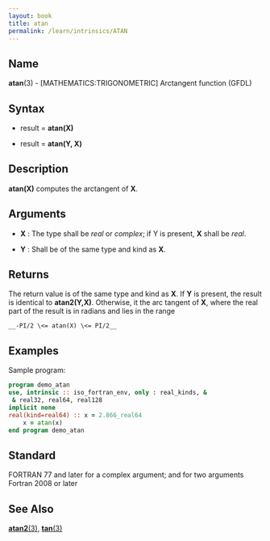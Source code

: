 ```yaml
---
layout: book
title: atan
permalink: /learn/intrinsics/ATAN
---
```

## __Name__

__atan__(3) - \[MATHEMATICS:TRIGONOMETRIC\] Arctangent function
(GFDL)

## __Syntax__

  - result = __atan(X)__

  - result = __atan(Y, X)__

## __Description__

__atan(X)__ computes the arctangent of __X__.

## __Arguments__

  - __X__
    : The type shall be _real_ or _complex_; if Y is present, __X__ shall be _real_.

  - __Y__
    : Shall be of the same type and kind as __X__.

## __Returns__

The return value is of the same type and kind as __X__. If __Y__ is present, the
result is identical to __atan2(Y,X)__. Otherwise, it the arc tangent of
__X__, where the real part of the result is in radians and lies in the range

    __-PI/2 \<= atan(X) \<= PI/2__

## __Examples__

Sample program:

```fortran
program demo_atan
use, intrinsic :: iso_fortran_env, only : real_kinds, &
 & real32, real64, real128
implicit none
real(kind=real64) :: x = 2.866_real64
    x = atan(x)
end program demo_atan
```

## __Standard__

FORTRAN 77 and later for a complex argument; and for two
arguments Fortran 2008 or later

## __See Also__

[__atan2__(3)](ATAN2), [__tan__(3)](TAN)
